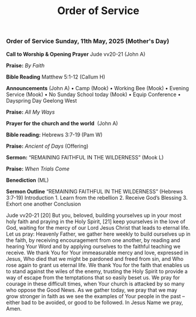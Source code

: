 ﻿---
layout: oos
title: Order of Service
---
### Order of Service Sunday, 11th May, 2025 (Mother's Day)

**Call to Worship & Opening Prayer** Jude vv20-21 (John A)

**Praise:** *By Faith*

**Bible Reading**  Matthew 5:1-12 (Callum H)

**Announcements** (John A)
    • Camp (Mook)
    • Working Bee (Mook)
    • Evening Service (Mook)
    • No Sunday School today (Mook)
    • Equip Conference
    • Dayspring Day Geelong West

**Praise:** *All My Ways*

**Prayer for the church and the world**   (John A)

**Bible reading:** Hebrews 3:7-19 (Pam W)

**Praise:** *Ancient of Days* (Offering)

**Sermon:**  “REMAINING FAITHFUL IN THE WILDERNESS” (Mook L)

**Praise:** *When Trials Come*

**Benediction**  (ML)


**Sermon Outline**
“REMAINING FAITHFUL IN THE WILDERNESS” (Hebrews 3:7-19)
Introduction
    1. Learn from the rebellion
    2. Receive God’s Blessing
    3. Exhort one another
Conclusion


Jude vv20-21
[20] But you, beloved, building yourselves up in your most holy faith and praying in the Holy Spirit,
[21] keep yourselves in the love of God, waiting for the mercy of our Lord Jesus Christ that leads to eternal life.
Let us pray:
Heavenly Father, we gather here weekly to build ourselves up in the faith, by receiving encouragement from one another, by reading and hearing Your Word and by applying ourselves to the faithful teaching we receive.
We thank You for Your immeasurable mercy and love, expressed in Jesus, Who died that we might be pardoned and freed from sin, and Who rose again to grant us eternal life. We thank You for the faith that enables us to stand against the wiles of the enemy, trusting the Holy Spirit to provide a way of escape from the temptations that so easily beset us.
We pray for courage in these difficult times, when Your church is attacked by so many who oppose the Good News. As we gather today, we pray that we may grow stronger in faith as we see the examples of Your people in the past – either bad to be avoided, or good to be followed.
In Jesus Name we pray, Amen.

